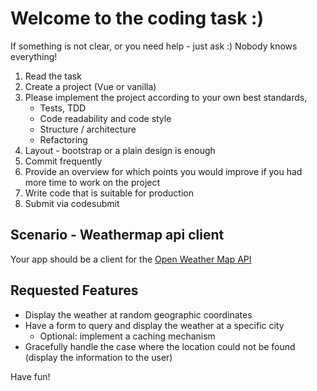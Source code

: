 # Welcome to the coding task :)

If something is not clear, or you need help - just ask :) Nobody knows everything!

1. Read the task
2. Create a project (Vue or vanilla)
3. Please implement the project according to your own best standards,
    - Tests, TDD
    - Code readability and code style
    - Structure / architecture
    - Refactoring
4. Layout - bootstrap or a plain design is enough
5. Commit frequently
6. Provide an overview for which points you would improve if you had more time to work on the project
7. Write code that is suitable for production
8. Submit via codesubmit

## Scenario - Weathermap api client

Your app should be a client for the [Open Weather Map API](http://openweathermap.org/API#weather)

## Requested Features

- Display the weather at random geographic coordinates
- Have a form to query and display the weather at a specific city
    - Optional: implement a caching mechanism
- Gracefully handle the case where the location could not be found (display the information to the user)

Have fun!
